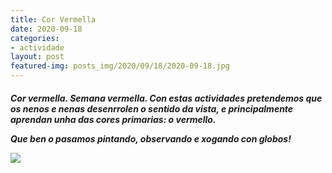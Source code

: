 ```yaml
---
title: Cor Vermella
date: 2020-09-18
categories:
- actividade
layout: post
featured-img: posts_img/2020/09/18/2020-09-18.jpg
---
```

 <h5 class="center header text_h2">
Cor vermella.
 <!--more-->
Semana vermella. Con estas actividades pretendemos que os nenos e nenas desenrrolen o sentido da vista, e principalmente aprendan unha das cores primarias: o vermello.

Que ben o pasamos pintando, observando e xogando con globos!

<div class="row">
    <div class="col s12 m12">
		<img class="responsive-img" src="{{ site.baseurl }}/posts_img/2020/09/18/2020-09-188.jpg">
	</div>
</div>
 
